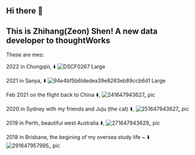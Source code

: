 ## Hi there 👋
## This is Zhihang(Zeon) Shen! A new data developer to thoughtWorks

These are mes:

2022 in Chongqin, ⬇️
![DSCF0267 Large](https://user-images.githubusercontent.com/47954741/159501425-310c0d90-7340-474e-a3ba-06820a6e2fd9.jpeg)

2021 in Sanya, ⬇️
![94e4bf5b6ldedea39e8283eb89ccb6d1 Large](https://user-images.githubusercontent.com/47954741/159516689-dff69e05-8c66-4eba-ba6e-c0f53123c9ee.jpeg)


Feb 2021 on the flight back to China ⬇️,
![241647943627_ pic](https://user-images.githubusercontent.com/47954741/159517034-d66291ec-f9e2-4721-9c21-f091cbfc78e1.jpg)

2020 in Sydney with my friends and Juju (the cat) ⬇️,
![251647943627_ pic](https://user-images.githubusercontent.com/47954741/159517102-4803cdcd-d167-48e8-a062-4c1f59abfa63.jpg)

2019 in Perth, beautiful west Australia ⬇️,
![271647943629_ pic](https://user-images.githubusercontent.com/47954741/159517142-0b7bc6ea-d290-4b17-a78e-e84df62bd09b.jpg)

2018 in Brisbane, the begining of my oversea study life ~ ⬇️
![291647957995_ pic](https://user-images.githubusercontent.com/47954741/159517178-ad537e1f-aa72-4f29-b61b-cb27ec62b25f.jpg)







